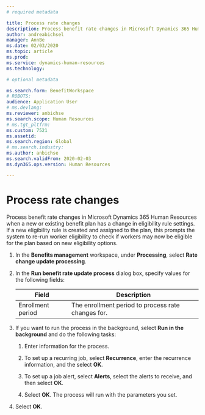 ```yaml
---
# required metadata

title: Process rate changes
description: Process benefit rate changes in Microsoft Dynamics 365 Human Resources when a new or existing benefit plan has a change in eligibility rule settings.
author: andreabichsel
manager: AnnBe
ms.date: 02/03/2020
ms.topic: article
ms.prod: 
ms.service: dynamics-human-resources
ms.technology: 

# optional metadata

ms.search.form: BenefitWorkspace
# ROBOTS: 
audience: Application User
# ms.devlang: 
ms.reviewer: anbichse
ms.search.scope: Human Resources
# ms.tgt_pltfrm: 
ms.custom: 7521
ms.assetid: 
ms.search.region: Global
# ms.search.industry: 
ms.author: anbichse
ms.search.validFrom: 2020-02-03
ms.dyn365.ops.version: Human Resources

---
```


# Process rate changes

Process benefit rate changes in Microsoft Dynamics 365 Human Resources when a new or existing benefit plan has a change in eligibility rule settings. If a new eligibility rule is created and assigned to the plan, this prompts the system to re-run worker eligibility to check if workers may now be eligible for the plan based on new eligibility options. 

1. In the **Benefits management** workspace, under **Processing**, select **Rate change update processing**.

2. In the **Run benefit rate update process** dialog box, specify values for the following fields:

   | Field | Description |
   | --- | --- |
   | Enrollment period | The enrollment period to process rate changes for. |

3. If you want to run the process in the background, select **Run in the background** and do the following tasks:

   1. Enter information for the process.

   2. To set up a recurring job, select **Recurrence**, enter the recurrence information, and the select **OK**.

   3. To set up a job alert, select **Alerts**, select the alerts to receive, and then select **OK**.

   4. Select **OK**. The process will run with the parameters you set.

4. Select **OK**.
